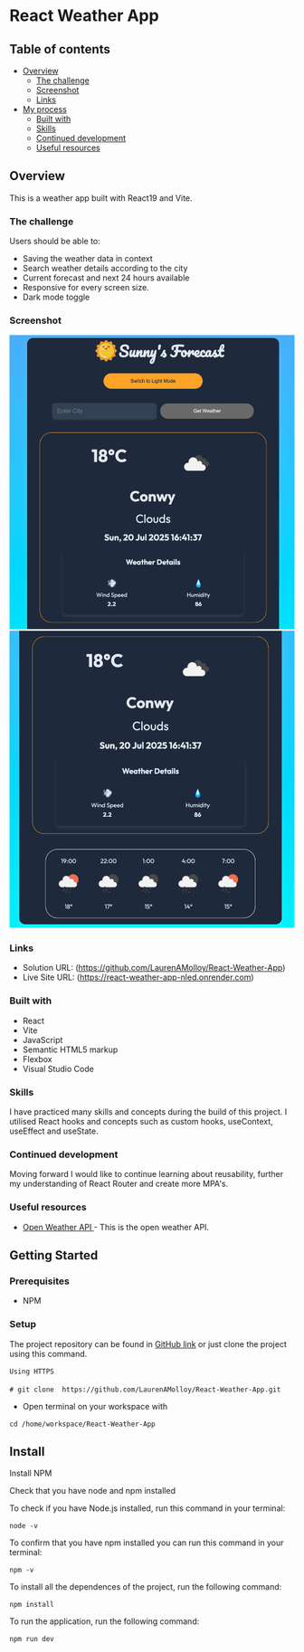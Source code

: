 # React Weather App

## Table of contents

- [Overview](#overview)
  - [The challenge](#the-challenge)
  - [Screenshot](#screenshot)
  - [Links](#links)
- [My process](#my-process)
  - [Built with](#built-with)
  - [Skills](#skills)
  - [Continued development](#continued-development)
  - [Useful resources](#useful-resources)

## Overview

This is a weather app built with React19 and Vite. 

### The challenge

Users should be able to:

- Saving the weather data in context
- Search weather details according to the city
- Current forecast and next 24 hours available
- Responsive for every screen size.
- Dark mode toggle

### Screenshot
![weather app cover](src/assets/weather_dark.png)
![weather app cover](src/assets/weather_dark_2.png)

### Links

- Solution URL: (https://github.com/LaurenAMolloy/React-Weather-App)
- Live Site URL: (https://react-weather-app-nled.onrender.com)

### Built with

- React
- Vite
- JavaScript
- Semantic HTML5 markup
- Flexbox
- Visual Studio Code

### Skills 

I have practiced many skills and concepts during the build of this project. I utilised React hooks and concepts such as custom hooks, useContext, useEffect and useState.

### Continued development

Moving forward I would like to continue learning about reusability, further my understanding of React Router and create more MPA's.

### Useful resources

- [Open Weather API ](https://openweathermap.org/) - This is the open weather API.


## Getting Started

### Prerequisites

- NPM 

### Setup


The project repository can be found in [GitHub link](https://github.com/LaurenAMolloy/React-Weather-App) or just clone the project using this command. 


```
Using HTTPS

# git clone  https://github.com/LaurenAMolloy/React-Weather-App.git
```

+ Open terminal on your workspace with

```
cd /home/workspace/React-Weather-App
```

## Install

Install NPM

Check that you have node and npm installed

To check if you have Node.js installed, run this command in your terminal:

```
node -v
```

To confirm that you have npm installed you can run this command in your terminal:

```
npm -v
```

To install all the dependences of the project, run the following command:

```
npm install
```

To run the application, run the following command:

```
npm run dev
```

